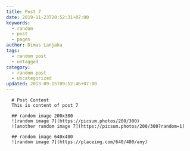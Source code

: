 ```yaml
---
title: Post 7
date: 2019-11-23T20:52:31+07:00
keywords:
  - random
  - post
  - pages
author: Dimas Lanjaka
tags:
  - random post
  - untagged
category:
  - random post
  - uncategorized
updated: 2013-09-15T09:52:46+07:00
---
```


      # Post Content
      This is content of post 7

      ## random image 200x300
      ![random image 7](https://picsum.photos/200/300)
      ![another random image 7](https://picsum.photos/200/300?random=1)

      ## random image 640x480
      ![random image 7](https://placeimg.com/640/480/any)
      